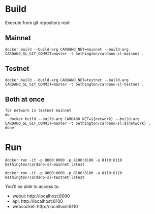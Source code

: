 # Build

Execute from git repository root

## Mainnet
```
docker build --build-arg CARDANO_NET=mainnet --build-arg CARDANO_SL_GIT_COMMIT=master -t bethington/cardano-sl-mainnet .
```
## Testnet
```
docker build --build-arg CARDANO_NET=testnet --build-arg CARDANO_SL_GIT_COMMIT=master -t bethington/cardano-sl-testnet .
```
## Both at once
```
for network in testnet mainnet
do
  docker build --build-arg CARDANO_NET=${network} --build-arg CARDANO_SL_GIT_COMMIT=master -t bethington/cardano-sl:${network} .
done
```

# Run

```
docker run -it -p 8000:8000 -p 8100:8100 -p 8110:8110 bethington/cardano-sl-mainnet:latest
```

```
docker run -it -p 8000:8000 -p 8100:8100 -p 8110:8110 bethington/cardano-sl-testnet:latest
```

You'll be able to access to:

* webui: http://localhost:8000
* api: http://localhost:8100
* websocket: http://localhost:8110

